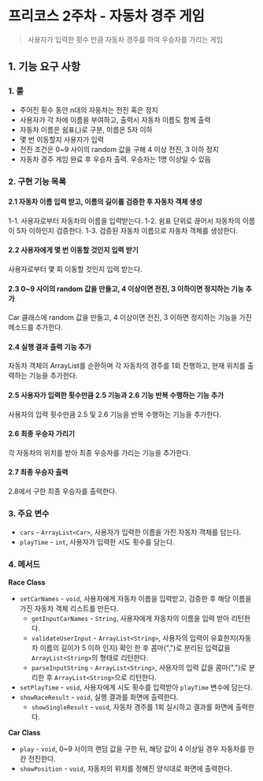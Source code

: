 # 프리코스 2주차 - 자동차 경주 게임

> 사용자가 입력한 횟수 만큼 자동차 경주를 하여 우승자를 가리는 게임

## 1. 기능 요구 사항

### 1. 룰
- 주어진 횟수 동안 n대의 자동차는 전진 혹은 정지
- 사용자가 각 차에 이름을 부여하고, 출력시 자동차 이름도 함께 출력
- 자동차 이름은 쉼표(,)로 구분, 이름은 5자 이하
- 몇 번 이동할지 사용자가 입력
- 전진 조건은 0~9 사이의 random 값을 구해 4 이상 전진, 3 이하 정지
- 자동차 경주 게임 완료 후 우승자 출력. 우승자는 1명 이상일 수 있음

### 2. 구현 기능 목록

#### 2.1 자동차 이름 입력 받고, 이름의 길이를 검증한 후 자동차 객체 생성

1-1. 사용자로부터 자동차의 이름을 입력받는다.
1-2. 쉼표 단위로 끊어서 자동차의 이름이 5자 이하인지 검증한다.
1-3. 검증된 자동차 이름으로 자동차 객체를 생성한다.

#### 2.2 사용자에게 몇 번 이동할 것인지 입력 받기

사용자로부터 몇 회 이동할 것인지 입력 받는다.

#### 2.3 0~9 사이의 random 값을 만들고, 4 이상이면 전진, 3 이하이면 정지하는 기능 추가

Car 클래스에 random 값을 만들고, 4 이상이면 전진, 3 이하면 정지하는 기능을 가진 메소드를 추가한다.

#### 2.4 실행 결과 출력 기능 추가

자동차 객체의 ArrayList를 순환하며 각 자동차의 경주를 1회 진행하고, 현재 위치를 출력하는 기능을 추가한다.

#### 2.5 사용자가 입력한 횟수만큼 2.5 기능과 2.6 기능 반복 수행하는 기능 추가

사용자의 입력 횟수만큼 2.5 및 2.6 기능을 반복 수행하는 기능을 추가한다.

#### 2.6 최종 우승자 가리기

각 자동차의 위치를 받아 최종 우승자를 가리는 기능을 추가한다.

#### 2.7 최종 우승자 출력

2.8에서 구한 최종 우승자를 출력한다.


### 3. 주요 변수

- `cars` - `ArrayList<Car>`, 사용자가 입력한 이름을 가진 자동차 객체를 담는다.
- `playTime` - `int`, 사용자가 입력한 시도 횟수를 담는다.

### 4. 메서드

**Race Class**
- `setCarNames` - `void`, 사용자에게 자동차 이름을 입력받고, 검증한 후 해당 이름을 가진 자동차 객체 리스트를 만든다.
    - `getInputCarNames` - `String`, 사용자에게 자동차의 이름을 입력 받아 리턴한다.
    - `validateUserInput` - `ArrayList<String>`, 사용자의 입력이 유효한지(자동차 이름의 길이가 5 이하 인지) 확인 한 후 콤마(",")로 분리된 입력값을 `ArrayList<String>`의 형태로 리턴한다.
    - `parseInputString` - `ArrayList<String>`, 사용자의 입력 값을 콤마(",")로 분리한 후 `ArrayList<String>`으로 리턴한다.
 - `setPlayTime` - `void`, 사용자에게 시도 횟수를 입력받아 `playTime` 변수에 담는다.
 - `showRaceResult` - `void`, 실행 결과를 화면에 출력한다.
    - `showSingleResult` - `void`, 자동차 경주를 1회 실시하고 결과를 화면에 출력한다.
 
 **Car Class**
 - `play` - `void`, 0~9 사이의 랜덤 값을 구한 뒤, 해당 값이 4 이상일 경우 자동차를 한 칸 전진한다.
 - `showPosition` - `void`, 자동차의 위치를 정해진 양식대로 화면에 출력한다.